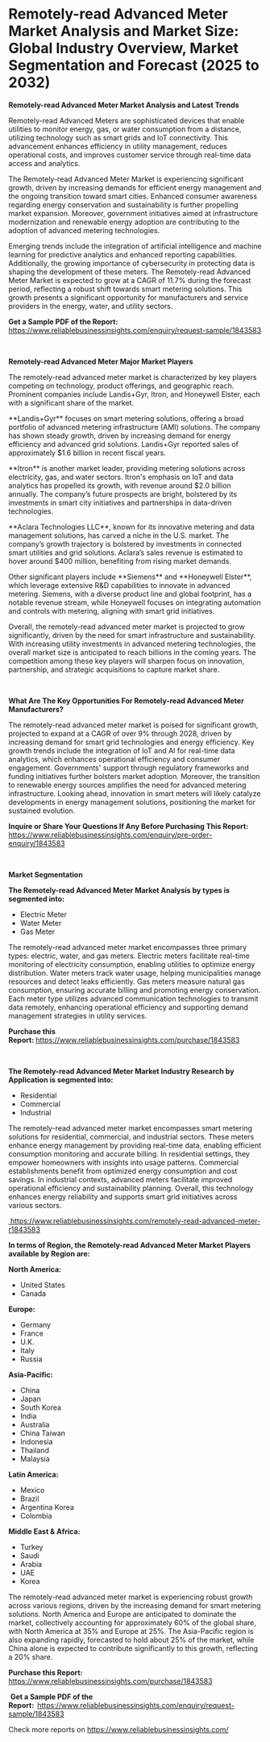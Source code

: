 <p><h1>Remotely-read Advanced Meter Market Analysis and Market Size: Global Industry Overview, Market Segmentation and Forecast (2025 to 2032)</h1></p><p><strong>Remotely-read Advanced Meter Market Analysis and Latest Trends</strong></p>
<p><p>Remotely-read Advanced Meters are sophisticated devices that enable utilities to monitor energy, gas, or water consumption from a distance, utilizing technology such as smart grids and IoT connectivity. This advancement enhances efficiency in utility management, reduces operational costs, and improves customer service through real-time data access and analytics. </p><p>The Remotely-read Advanced Meter Market is experiencing significant growth, driven by increasing demands for efficient energy management and the ongoing transition toward smart cities. Enhanced consumer awareness regarding energy conservation and sustainability is further propelling market expansion. Moreover, government initiatives aimed at infrastructure modernization and renewable energy adoption are contributing to the adoption of advanced metering technologies. </p><p>Emerging trends include the integration of artificial intelligence and machine learning for predictive analytics and enhanced reporting capabilities. Additionally, the growing importance of cybersecurity in protecting data is shaping the development of these meters. The Remotely-read Advanced Meter Market is expected to grow at a CAGR of 11.7% during the forecast period, reflecting a robust shift towards smart metering solutions. This growth presents a significant opportunity for manufacturers and service providers in the energy, water, and utility sectors.</p></p>
<p><strong>Get a Sample PDF of the Report:&nbsp;</strong> <a href="https://www.reliablebusinessinsights.com/enquiry/request-sample/1843583?utm_campaign=2219&utm_medium=2&utm_source=Github&utm_content=ia&utm_term=28022025&utm_id=remotely-read-advanced-meter">https://www.reliablebusinessinsights.com/enquiry/request-sample/1843583</a></p>
<p>&nbsp;</p>
<p><strong>Remotely-read Advanced Meter Major Market Players</strong></p>
<p><p>The remotely-read advanced meter market is characterized by key players competing on technology, product offerings, and geographic reach. Prominent companies include Landis+Gyr, Itron, and Honeywell Elster, each with a significant share of the market.</p><p>**Landis+Gyr** focuses on smart metering solutions, offering a broad portfolio of advanced metering infrastructure (AMI) solutions. The company has shown steady growth, driven by increasing demand for energy efficiency and advanced grid solutions. Landis+Gyr reported sales of approximately $1.6 billion in recent fiscal years.</p><p>**Itron** is another market leader, providing metering solutions across electricity, gas, and water sectors. Itron's emphasis on IoT and data analytics has propelled its growth, with revenue around $2.0 billion annually. The company’s future prospects are bright, bolstered by its investments in smart city initiatives and partnerships in data-driven technologies.</p><p>**Aclara Technologies LLC**, known for its innovative metering and data management solutions, has carved a niche in the U.S. market. The company’s growth trajectory is bolstered by investments in connected smart utilities and grid solutions. Aclara’s sales revenue is estimated to hover around $400 million, benefiting from rising market demands.</p><p>Other significant players include **Siemens** and **Honeywell Elster**, which leverage extensive R&D capabilities to innovate in advanced metering. Siemens, with a diverse product line and global footprint, has a notable revenue stream, while Honeywell focuses on integrating automation and controls with metering, aligning with smart grid initiatives.</p><p>Overall, the remotely-read advanced meter market is projected to grow significantly, driven by the need for smart infrastructure and sustainability. With increasing utility investments in advanced metering technologies, the overall market size is anticipated to reach billions in the coming years. The competition among these key players will sharpen focus on innovation, partnership, and strategic acquisitions to capture market share.</p></p>
<p>&nbsp;</p>
<p><strong>What Are The Key Opportunities For Remotely-read Advanced Meter Manufacturers?</strong></p>
<p><p>The remotely-read advanced meter market is poised for significant growth, projected to expand at a CAGR of over 9% through 2028, driven by increasing demand for smart grid technologies and energy efficiency. Key growth trends include the integration of IoT and AI for real-time data analytics, which enhances operational efficiency and consumer engagement. Governments' support through regulatory frameworks and funding initiatives further bolsters market adoption. Moreover, the transition to renewable energy sources amplifies the need for advanced metering infrastructure. Looking ahead, innovation in smart meters will likely catalyze developments in energy management solutions, positioning the market for sustained evolution.</p></p>
<p><strong>Inquire or Share Your Questions If Any Before Purchasing This Report:</strong> <a href="https://www.reliablebusinessinsights.com/enquiry/pre-order-enquiry/1843583?utm_campaign=2219&utm_medium=2&utm_source=Github&utm_content=ia&utm_term=28022025&utm_id=remotely-read-advanced-meter">https://www.reliablebusinessinsights.com/enquiry/pre-order-enquiry/1843583</a></p>
<p>&nbsp;</p>
<p><strong>Market Segmentation</strong></p>
<p><strong>The Remotely-read Advanced Meter Market Analysis by types is segmented into:</strong></p>
<p><ul><li>Electric Meter</li><li>Water Meter</li><li>Gas Meter</li></ul></p>
<p><p>The remotely-read advanced meter market encompasses three primary types: electric, water, and gas meters. Electric meters facilitate real-time monitoring of electricity consumption, enabling utilities to optimize energy distribution. Water meters track water usage, helping municipalities manage resources and detect leaks efficiently. Gas meters measure natural gas consumption, ensuring accurate billing and promoting energy conservation. Each meter type utilizes advanced communication technologies to transmit data remotely, enhancing operational efficiency and supporting demand management strategies in utility services.</p></p>
<p><strong>Purchase this Report:&nbsp;</strong><a href="https://www.reliablebusinessinsights.com/purchase/1843583?utm_campaign=2219&utm_medium=2&utm_source=Github&utm_content=ia&utm_term=28022025&utm_id=remotely-read-advanced-meter">https://www.reliablebusinessinsights.com/purchase/1843583</a></p>
<p>&nbsp;</p>
<p><strong>The Remotely-read Advanced Meter Market Industry Research by Application is segmented into:</strong></p>
<p><ul><li>Residential</li><li>Commercial</li><li>Industrial</li></ul></p>
<p><p>The remotely-read advanced meter market encompasses smart metering solutions for residential, commercial, and industrial sectors. These meters enhance energy management by providing real-time data, enabling efficient consumption monitoring and accurate billing. In residential settings, they empower homeowners with insights into usage patterns. Commercial establishments benefit from optimized energy consumption and cost savings. In industrial contexts, advanced meters facilitate improved operational efficiency and sustainability planning. Overall, this technology enhances energy reliability and supports smart grid initiatives across various sectors.</p></p>
<p><a href="https://www.reliablebusinessinsights.com/remotely-read-advanced-meter-r1843583?utm_campaign=2219&utm_medium=2&utm_source=Github&utm_content=ia&utm_term=28022025&utm_id=remotely-read-advanced-meter">&nbsp;https://www.reliablebusinessinsights.com/remotely-read-advanced-meter-r1843583</a></p>
<p><strong>In terms of Region, the Remotely-read Advanced Meter Market Players available by Region are:</strong></p>
<p>
    <p> <strong> North America: </strong>
        <ul>
            <li>United States</li>
            <li>Canada</li>
        </ul>
        </p> 
    <p> <strong> Europe: </strong>
        <ul>
            <li>Germany</li>
            <li>France</li>
            <li>U.K.</li>
            <li>Italy</li>
            <li>Russia</li>
        </ul>
        </p> 
    <p> <strong> Asia-Pacific: </strong>
        <ul>
            <li>China</li>
            <li>Japan</li>
            <li>South Korea</li>
            <li>India</li>
            <li>Australia</li>
            <li>China Taiwan</li>
            <li>Indonesia</li>
            <li>Thailand</li>
            <li>Malaysia</li>
        </ul>
        </p> 
    <p> <strong> Latin America: </strong>
        <ul>
            <li>Mexico</li>
            <li>Brazil</li>
            <li>Argentina Korea</li>
            <li>Colombia</li>
        </ul>
        </p> 
    <p> <strong> Middle East & Africa: </strong>
        <ul>
            <li>Turkey</li>
            <li>Saudi</li>
            <li>Arabia</li>
            <li>UAE</li>
            <li>Korea</li>
        </ul>
    </p>
    </p>
<p><p>The remotely-read advanced meter market is experiencing robust growth across various regions, driven by the increasing demand for smart metering solutions. North America and Europe are anticipated to dominate the market, collectively accounting for approximately 60% of the global share, with North America at 35% and Europe at 25%. The Asia-Pacific region is also expanding rapidly, forecasted to hold about 25% of the market, while China alone is expected to contribute significantly to this growth, reflecting a 20% share.</p></p>
<p><strong>Purchase this Report: </strong><a href="https://www.reliablebusinessinsights.com/purchase/1843583?utm_campaign=2219&utm_medium=2&utm_source=Github&utm_content=ia&utm_term=28022025&utm_id=remotely-read-advanced-meter">https://www.reliablebusinessinsights.com/purchase/1843583</a></p>
<p>&nbsp;<strong>Get a Sample PDF of the Report:&nbsp;&nbsp;</strong><a href="https://www.reliablebusinessinsights.com/enquiry/request-sample/1843583?utm_campaign=2219&utm_medium=2&utm_source=Github&utm_content=ia&utm_term=28022025&utm_id=remotely-read-advanced-meter">https://www.reliablebusinessinsights.com/enquiry/request-sample/1843583</a></p>
<p><strong></strong></p>
<p>Check more reports on <a href="https://www.reliablebusinessinsights.com/?utm_campaign=2219&utm_medium=2&utm_source=Github&utm_content=ia&utm_term=28022025&utm_id=remotely-read-advanced-meter">https://www.reliablebusinessinsights.com/</a></p>